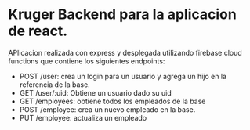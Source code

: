 # Kruger Backend para la aplicacion de react.
APlicacion realizada con express y desplegada utilizando firebase cloud functions que contiene los siguientes endpoints:
* POST /user: crea un login para un usuario y agrega un hijo en la referencia de la base. 
* GET /user/:uid: Obtiene un usuario dado su uid
* GET  /employees: obtiene todos los empleados de la base 
* POST /employee: crea un nuevo empleado en la base. 
* PUT /employee: actualiza un empleado